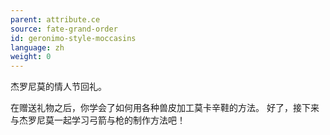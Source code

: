 ```yaml
---
parent: attribute.ce
source: fate-grand-order
id: geronimo-style-moccasins
language: zh
weight: 0
---
```


杰罗尼莫的情人节回礼。

在赠送礼物之后，你学会了如何用各种兽皮加工莫卡辛鞋的方法。
好了，接下来与杰罗尼莫一起学习弓箭与枪的制作方法吧！
